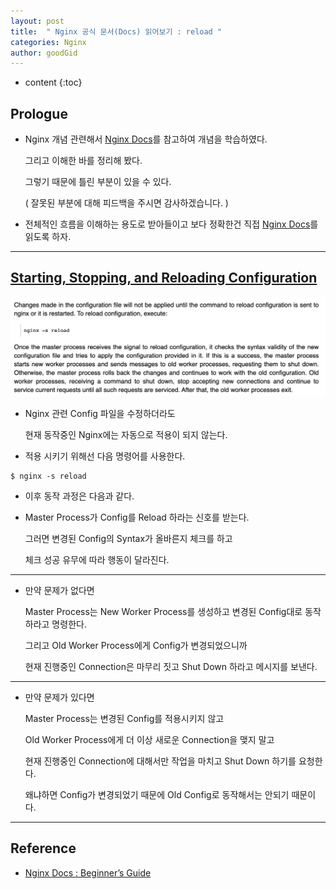 ```yaml
---
layout: post
title:  " Nginx 공식 문서(Docs) 읽어보기 : reload "
categories: Nginx
author: goodGid
---
```

* content
{:toc}

## Prologue

* Nginx 개념 관련해서 [Nginx Docs](http://nginx.org/en/docs/beginners_guide.html)를 참고하여 개념을 학습하였다.

  그리고 이해한 바를 정리해 봤다.

  그렇기 때문에 틀린 부분이 있을 수 있다. 
  
  ( 잘못된 부분에 대해 피드백을 주시면 감사하겠습니다. )

* 전체적인 흐름을 이해하는 용도로 받아들이고 보다 정확한건 직접 [Nginx Docs](http://nginx.org/en/docs/beginners_guide.html)를 읽도록 하자.




---

## [Starting, Stopping, and Reloading Configuration](http://nginx.org/en/docs/beginners_guide.html#control)

![](/assets/img/nginx/Nginx-Docs-Reload_1.png)

* Nginx 관련 Config 파일을 수정하더라도 

  현재 동작중인 Nginx에는 자동으로 적용이 되지 않는다.

* 적용 시키기 위해선 다음 명령어를 사용한다.

``` shell
$ nginx -s reload
```

* 이후 동작 과정은 다음과 같다.

* Master Process가 Config를 Reload 하라는 신호를 받는다.

  그러면 변경된 Config의 Syntax가 올바른지 체크를 하고 

  체크 성공 유무에 따라 행동이 달라진다.

---

* 만약 문제가 없다면 

  Master Process는 New Worker Process를 생성하고 변경된 Config대로 동작하라고 명령한다.

  그리고 Old Worker Process에게 Config가 변경되었으니까 
  
  현재 진행중인 Connection은 마무리 짓고 Shut Down 하라고 메시지를 보낸다.

---

* 만약 문제가 있다면 

  Master Process는 변경된 Config를 적용시키지 않고 

  Old Worker Process에게 더 이상 새로운 Connection을 맺지 말고

  현재 진행중인 Connection에 대해서만 작업을 마치고 Shut Down 하기를 요청한다.

  왜냐하면 Config가 변경되었기 때문에 Old Config로 동작해서는 안되기 때문이다.


---

## Reference

* [Nginx Docs : Beginner’s Guide](http://nginx.org/en/docs/beginners_guide.html)